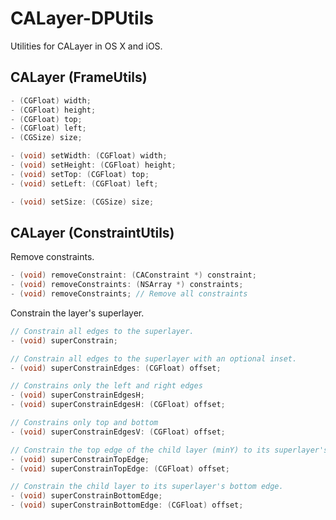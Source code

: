 CALayer-DPUtils
===============

Utilities for CALayer in OS X and iOS.

## CALayer (FrameUtils)


```objective-c
- (CGFloat) width;
- (CGFloat) height;
- (CGFloat) top;
- (CGFloat) left;
- (CGSize) size;

- (void) setWidth: (CGFloat) width;
- (void) setHeight: (CGFloat) height;
- (void) setTop: (CGFloat) top;
- (void) setLeft: (CGFloat) left;

- (void) setSize: (CGSize) size;
```

## CALayer (ConstraintUtils)

Remove constraints.

```objective-c
- (void) removeConstraint: (CAConstraint *) constraint;
- (void) removeConstraints: (NSArray *) constraints;
- (void) removeConstraints; // Remove all constraints
```


Constrain the layer's superlayer.


```objective-c
// Constrain all edges to the superlayer.
- (void) superConstrain;

// Constrain all edges to the superlayer with an optional inset.
- (void) superConstrainEdges: (CGFloat) offset;

// Constrains only the left and right edges
- (void) superConstrainEdgesH;
- (void) superConstrainEdgesH: (CGFloat) offset;

// Constrains only top and bottom
- (void) superConstrainEdgesV: (CGFloat) offset;

// Constrain the top edge of the child layer (minY) to its superlayer's top edge (minY)
- (void) superConstrainTopEdge;
- (void) superConstrainTopEdge: (CGFloat) offset;

// Constrain the child layer to its superlayer's bottom edge.
- (void) superConstrainBottomEdge;
- (void) superConstrainBottomEdge: (CGFloat) offset;
```